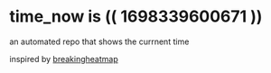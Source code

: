 # time_now is (( 1698339600671 ))

an automated repo that shows the currnent time

inspired by [breakingheatmap](https://github.com/breakingheatmap/breakingheatmap)